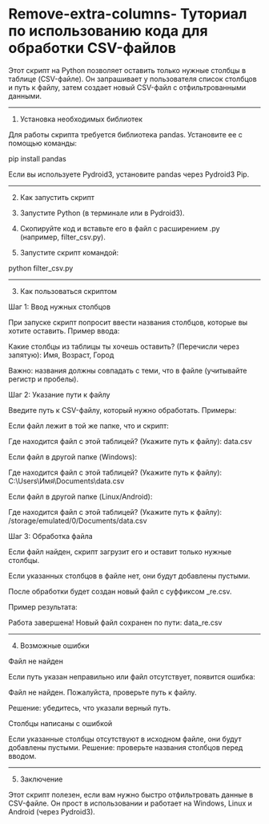 # Remove-extra-columns- Туториал по использованию кода для обработки CSV-файлов

Этот скрипт на Python позволяет оставить только нужные столбцы в таблице (CSV-файле). Он запрашивает у пользователя список столбцов и путь к файлу, затем создает новый CSV-файл с отфильтрованными данными.


---

1. Установка необходимых библиотек

Для работы скрипта требуется библиотека pandas. Установите ее с помощью команды:

pip install pandas

Если вы используете Pydroid3, установите pandas через Pydroid3 Pip.


---

2. Как запустить скрипт

1. Запустите Python (в терминале или в Pydroid3).


2. Скопируйте код и вставьте его в файл с расширением .py (например, filter_csv.py).


3. Запустите скрипт командой:

python filter_csv.py




---

3. Как пользоваться скриптом

Шаг 1: Ввод нужных столбцов

При запуске скрипт попросит ввести названия столбцов, которые вы хотите оставить.
Пример ввода:

Какие столбцы из таблицы ты хочешь оставить? (Перечисли через запятую): Имя, Возраст, Город

Важно: названия должны совпадать с теми, что в файле (учитывайте регистр и пробелы).

Шаг 2: Указание пути к файлу

Введите путь к CSV-файлу, который нужно обработать.
Примеры:

Если файл лежит в той же папке, что и скрипт:

Где находится файл с этой таблицей? (Укажите путь к файлу): data.csv

Если файл в другой папке (Windows):

Где находится файл с этой таблицей? (Укажите путь к файлу): C:\Users\Имя\Documents\data.csv

Если файл в другой папке (Linux/Android):

Где находится файл с этой таблицей? (Укажите путь к файлу): /storage/emulated/0/Documents/data.csv


Шаг 3: Обработка файла

Если файл найден, скрипт загрузит его и оставит только нужные столбцы.

Если указанных столбцов в файле нет, они будут добавлены пустыми.

После обработки будет создан новый файл с суффиксом _re.csv.


Пример результата:

Работа завершена! Новый файл сохранен по пути: data_re.csv


---

4. Возможные ошибки

Файл не найден

Если путь указан неправильно или файл отсутствует, появится ошибка:

Файл не найден. Пожалуйста, проверьте путь к файлу.

Решение: убедитесь, что указали верный путь.

Столбцы написаны с ошибкой

Если указанные столбцы отсутствуют в исходном файле, они будут добавлены пустыми.
Решение: проверьте названия столбцов перед вводом.


---

5. Заключение

Этот скрипт полезен, если вам нужно быстро отфильтровать данные в CSV-файле. Он прост в использовании и работает на Windows, Linux и Android (через Pydroid3).

